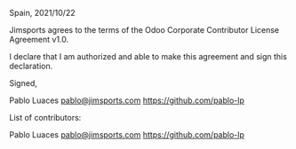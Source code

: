 Spain, 2021/10/22

Jimsports agrees to the terms of the Odoo Corporate Contributor License
Agreement v1.0.

I declare that I am authorized and able to make this agreement and sign this
declaration.

Signed,

Pablo Luaces <pablo@jimsports.com> https://github.com/pablo-lp

List of contributors:

Pablo Luaces <pablo@jimsports.com> https://github.com/pablo-lp